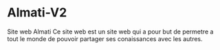 # Almati-V2
Site web Almati
Ce site web est un site web qui a pour but de permetre a tout le monde de pouvoir partager ses conaissances avec les autres.
